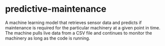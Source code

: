 # predictive-maintenance
A machine learning model that retrieves sensor data and predicts if maintenance is required for the particular machinery at a given point in time. The machine pulls live data from a CSV file and continues to monitor the machinery as long as the code is running.
